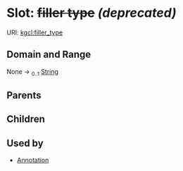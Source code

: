
# Slot: ~~filler type~~ _(deprecated)_




URI: [kgcl:filler_type](http://w3id.org/kgcl/filler_type)


## Domain and Range

None &#8594;  <sub>0..1</sub> [String](types/String.md)

## Parents


## Children


## Used by

 * [Annotation](Annotation.md)
